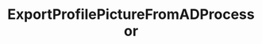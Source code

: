 ---
optionsClassName: 
optionsClassFullName: 
configurationSamples: []
description: Downloads corporate images and updates TFS/Azure DevOps profiles
className: ExportProfilePictureFromADProcessor
typeName: Processors
architecture: v1
options: []
status: alpha
processingTarget: Profiles
classFile: /src/MigrationTools.Clients.AzureDevops.ObjectModel/Processors/ExportProfilePictureFromADProcessor.cs
optionsClassFile: 

redirectFrom:
- /Reference/v1/Processors//
layout: reference
toc: true
permalink: /Reference/Processors/ExportProfilePictureFromADProcessor/
title: ExportProfilePictureFromADProcessor
categories:
- Processors
- v1
topics:
- topic: notes
  path: /Processors/ExportProfilePictureFromADProcessor-notes.md
  exists: false
  markdown: ''
- topic: introduction
  path: /Processors/ExportProfilePictureFromADProcessor-introduction.md
  exists: false
  markdown: ''

---